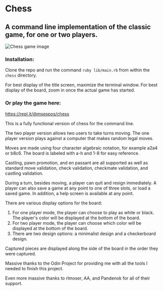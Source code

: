 # Chess

## A command line implementation of the classic game, for one or two players.

![Chess game image](https://msespos.github.io/portfolio/imgs/Chess%20screenshot.png)

### Installation:

Clone the repo and run the command `ruby lib/main.rb` from within the `chess` directory.

For best display of the title screen, maximize the terminal window.
For best display of the board, zoom in once the actual game has started.

### Or play the game here:

https://repl.it/@msespos/chess

This is a fully functional version of chess for the command line.

The two player version allows two users to take turns moving.
The one player version plays against a computer that makes random legal moves.

Moves are made using four character algebraic notation, for example a2a4 or b8c6.
The board is labeled with a-h and 1-8 for easy reference.

Castling, pawn promotion, and en passant are all supported as well as standard
move validation, check validation, checkmate validation, and castling validation.

During a turn, besides moving, a player can quit and resign immediately.
A player can also save a game at any point to one of three slots, or load a saved game.
In addition, a help screen is available at any point.

There are various display options for the board:

1) For one player mode, the player can choose to play as white or black.
    The player's color will be displayed at the bottom of the board.
2) For two player mode, the player can choose which color will be displayed
    at the bottom of the board.
3) There are two design options: a minimalist design and a checkerboard design.

Captured pieces are displayed along the side of the board in the order they were captured.

Massive thanks to the Odin Project for providing me with all the tools I needed to finish this project.

Even more massive thanks to rlmoser, AA, and Pandenok for all of their support.
